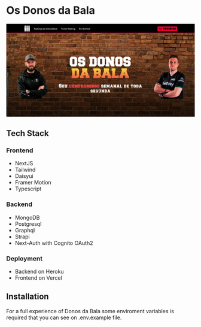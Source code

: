 
# Os Donos da Bala
![Homescreen](.github/home.png) 
## Tech Stack
### Frontend
   - NextJS
   - Tailwind
   - Daisyui
   - Framer Motion
   - Typescript
### Backend
   - MongoDB
   - Postgresql
   - Graphql
   - Strapi
   - Next-Auth with Cognito OAuth2
### Deployment
   - Backend on Heroku
   - Frontend on Vercel

## Installation
For a full experience of Donos da Bala some enviroment variables is required that you can see on .env.example file.

